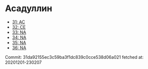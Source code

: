 # Асадуллин
- [31: AC](31.md)
- [32: CE](32.md)
- [33: NA](33.md)
- [34: NA](34.md)
- [35: NA](35.md)
- [36: NA](36.md)

Commit: 31da92155ec3c59ba3f1dc839c0cce538d06a021
 fetched at: 20201201-230207
